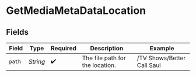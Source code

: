 # GetMediaMetaDataLocation


## Fields

| Field                           | Type                            | Required                        | Description                     | Example                         |
| ------------------------------- | ------------------------------- | ------------------------------- | ------------------------------- | ------------------------------- |
| `path`                          | *String*                        | :heavy_check_mark:              | The file path for the location. | /TV Shows/Better Call Saul      |